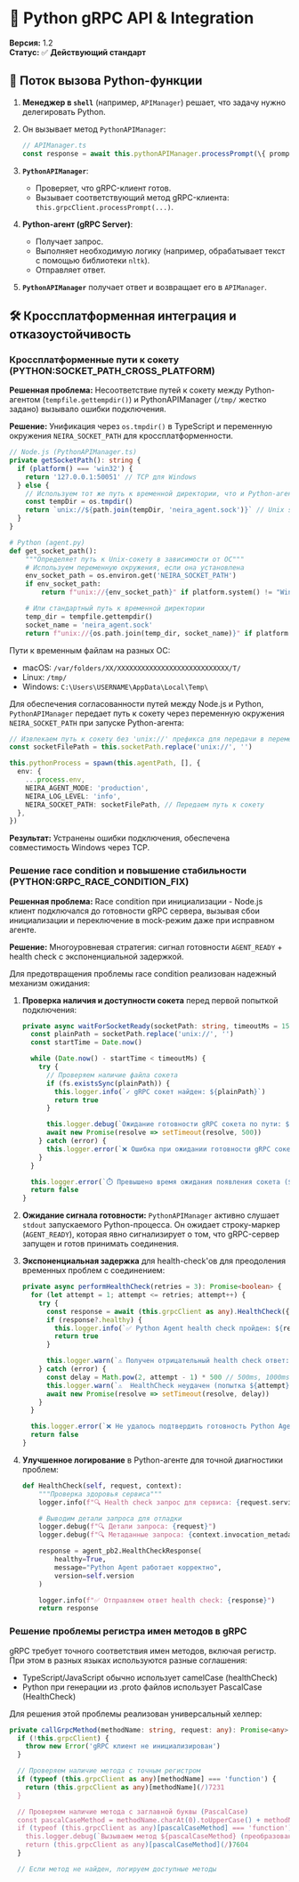 # 🐍 Python gRPC API & Integration

**Версия:** 1.2  
**Статус:** ✅ **Действующий стандарт**

## 🔄 Поток вызова Python-функции

1. **Менеджер в `shell`** (например, `APIManager`) решает, что задачу нужно делегировать Python.
2. Он вызывает метод `PythonAPIManager`:

   ```typescript
   // APIManager.ts
   const response = await this.pythonAPIManager.processPrompt(\{ prompt: 'Анализируй этот текст...' });
   ```

3. **`PythonAPIManager`**:
   - Проверяет, что gRPC-клиент готов.
   - Вызывает соответствующий метод gRPC-клиента: `this.grpcClient.processPrompt(...)`.
4. **Python-агент (gRPC Server)**:
   - Получает запрос.
   - Выполняет необходимую логику (например, обрабатывает текст с помощью библиотеки `nltk`).
   - Отправляет ответ.
5. **`PythonAPIManager`** получает ответ и возвращает его в `APIManager`.

## 🛠️ Кроссплатформенная интеграция и отказоустойчивость

### Кроссплатформенные пути к сокету (PYTHON:SOCKET_PATH_CROSS_PLATFORM)

**Решенная проблема:** Несоответствие путей к сокету между Python-агентом (`tempfile.gettempdir()`) и PythonAPIManager (`/tmp/` жестко задано) вызывало ошибки подключения.

**Решение:** Унификация через `os.tmpdir()` в TypeScript и переменную окружения `NEIRA_SOCKET_PATH` для кроссплатформенности.

```typescript
// Node.js (PythonAPIManager.ts)
private getSocketPath(): string {
  if (platform() === 'win32') {
    return '127.0.0.1:50051' // TCP для Windows
  } else {
    // Используем тот же путь к временной директории, что и Python-агент
    const tempDir = os.tmpdir()
    return `unix://${path.join(tempDir, 'neira_agent.sock')}` // Unix socket для macOS/Linux
  }
}
```

```python
# Python (agent.py)
def get_socket_path():
    """Определяет путь к Unix-сокету в зависимости от ОС"""
    # Используем переменную окружения, если она установлена
    env_socket_path = os.environ.get('NEIRA_SOCKET_PATH')
    if env_socket_path:
        return f"unix://{env_socket_path}" if platform.system() != "Windows" else env_socket_path

    # Или стандартный путь к временной директории
    temp_dir = tempfile.gettempdir()
    socket_name = 'neira_agent.sock'
    return f"unix://{os.path.join(temp_dir, socket_name)}" if platform.system() != "Windows" else "127.0.0.1:50051"
```

Пути к временным файлам на разных ОС:

- macOS: `/var/folders/XX/XXXXXXXXXXXXXXXXXXXXXXXXXXXX/T/`
- Linux: `/tmp/`
- Windows: `C:\Users\USERNAME\AppData\Local\Temp\`

Для обеспечения согласованности путей между Node.js и Python, `PythonAPIManager` передает путь к сокету через переменную окружения `NEIRA_SOCKET_PATH` при запуске Python-агента:

```typescript
// Извлекаем путь к сокету без 'unix://' префикса для передачи в переменной окружения
const socketFilePath = this.socketPath.replace('unix://', '')

this.pythonProcess = spawn(this.agentPath, [], {
  env: {
    ...process.env,
    NEIRA_AGENT_MODE: 'production',
    NEIRA_LOG_LEVEL: 'info',
    NEIRA_SOCKET_PATH: socketFilePath, // Передаем путь к сокету
  },
})
```

**Результат:** Устранены ошибки подключения, обеспечена совместимость Windows через TCP.

### Решение race condition и повышение стабильности (PYTHON:GRPC_RACE_CONDITION_FIX)

**Решенная проблема:** Race condition при инициализации - Node.js клиент подключался до готовности gRPC сервера, вызывая сбои инициализации и переключение в mock-режим даже при исправном агенте.

**Решение:** Многоуровневая стратегия: сигнал готовности `AGENT_READY` + health check с экспоненциальной задержкой.

Для предотвращения проблемы race condition реализован надежный механизм ожидания:

1. **Проверка наличия и доступности сокета** перед первой попыткой подключения:

   ```typescript
   private async waitForSocketReady(socketPath: string, timeoutMs = 15000): Promise<boolean> {
     const plainPath = socketPath.replace('unix://', '')
     const startTime = Date.now()

     while (Date.now() - startTime < timeoutMs) {
       try {
         // Проверяем наличие файла сокета
         if (fs.existsSync(plainPath)) {
           this.logger.info(`✓ gRPC сокет найден: ${plainPath}`)
           return true
         }

         this.logger.debug(`Ожидание готовности gRPC сокета по пути: ${plainPath}`)
         await new Promise(resolve => setTimeout(resolve, 500))
       } catch (error) {
         this.logger.error(`❌ Ошибка при ожидании готовности gRPC сокета: ${error.message}`)
       }
     }

     this.logger.error(`⏱️ Превышено время ожидания появления сокета (${timeoutMs}ms)`)
     return false
   }
   ```

2. **Ожидание сигнала готовности:** `PythonAPIManager` активно слушает `stdout` запускаемого Python-процесса. Он ожидает строку-маркер (`AGENT_READY`), которая явно сигнализирует о том, что gRPC-сервер запущен и готов принимать соединения.

3. **Экспоненциальная задержка** для health-check'ов для преодоления временных проблем с соединением:

   ```typescript
   private async performHealthCheck(retries = 3): Promise<boolean> {
     for (let attempt = 1; attempt <= retries; attempt++) {
       try {
         const response = await (this.grpcClient as any).HealthCheck({ service: 'python-agent' })
         if (response?.healthy) {
           this.logger.info(`✅ Python Agent health check пройден: ${response.message} (v${response.version})`)
           return true
         }

         this.logger.warn(`⚠️ Получен отрицательный health check ответ: ${response?.message || 'Нет сообщения'}`)
       } catch (error) {
         const delay = Math.pow(2, attempt - 1) * 500 // 500ms, 1000ms, 2000ms, 4000ms...
         this.logger.warn(`⚠️  HealthCheck неудачен (попытка ${attempt}/${retries}). Повтор через ${delay} мс...`)
         await new Promise(resolve => setTimeout(resolve, delay))
       }
     }

     this.logger.error(`❌ Не удалось подтвердить готовность Python Agent после ${retries} попыток — переходим в мок-режим`)
     return false
   }
   ```

4. **Улучшенное логирование** в Python-агенте для точной диагностики проблем:

   ```python
   def HealthCheck(self, request, context):
       """Проверка здоровья сервиса"""
       logger.info(f"🔍 Health check запрос для сервиса: {request.service}")

       # Выводим детали запроса для отладки
       logger.debug(f"🔍 Детали запроса: {request}")
       logger.debug(f"🔍 Метаданные запроса: {context.invocation_metadata()}")

       response = agent_pb2.HealthCheckResponse(
           healthy=True,
           message="Python Agent работает корректно",
           version=self.version
       )

       logger.info(f"✅ Отправляем ответ health check: {response}")
       return response
   ```

### Решение проблемы регистра имен методов в gRPC

gRPC требует точного соответствия имен методов, включая регистр. При этом в разных языках используются разные соглашения:

- TypeScript/JavaScript обычно использует camelCase (healthCheck)
- Python при генерации из .proto файлов использует PascalCase (HealthCheck)

Для решения этой проблемы реализован универсальный хелпер:

```typescript
private callGrpcMethod(methodName: string, request: any): Promise<any> {
  if (!this.grpcClient) {
    throw new Error('gRPC клиент не инициализирован')
  }

  // Проверяем наличие метода с точным регистром
  if (typeof (this.grpcClient as any)[methodName] === 'function') {
    return (this.grpcClient as any)[methodName](/)7231
  }

  // Проверяем наличие метода с заглавной буквы (PascalCase)
  const pascalCaseMethod = methodName.charAt(0).toUpperCase() + methodName.slice(1)
  if (typeof (this.grpcClient as any)[pascalCaseMethod] === 'function') {
    this.logger.debug(`Вызываем метод ${pascalCaseMethod} (преобразован из ${methodName})`)
    return (this.grpcClient as any)[pascalCaseMethod](/)7604
  }

  // Если метод не найден, логируем доступные методы
``` 